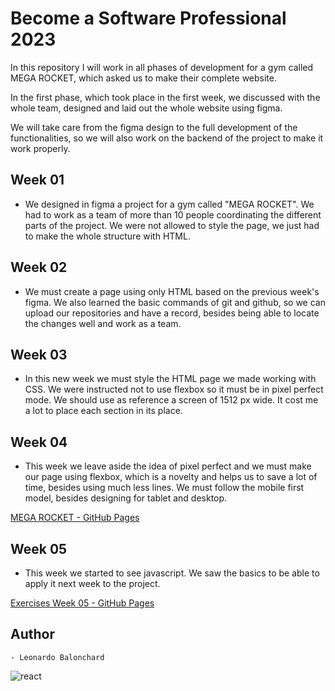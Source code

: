 # Become a Software Professional 2023

In this repository I will work in all phases of development for a gym called MEGA ROCKET, which asked us to make their complete website.

In the first phase, which took place in the first week, we discussed with the whole team, designed and laid out the whole website using figma.

We will take care from the figma design to the full development of the functionalities, so we will also work on the backend of the project to make it work properly.

## Week 01

- We designed in figma a project for a gym called "MEGA ROCKET".
We had to work as a team of more than 10 people coordinating the different parts of the project. We were not allowed to style the page, we just had to make the whole structure with HTML.

## Week 02

- We must create a page using only HTML based on the previous week's figma. We also learned the basic commands of git and github, so we can upload our repositories and have a record, besides being able to locate the changes well and work as a team.

## Week 03

- In this new week we must style the HTML page we made working with CSS. We were instructed not to use flexbox so it must be in pixel perfect mode. We should use as reference a screen of 1512 px wide. It cost me a lot to place each section in its place.

## Week 04

- This week we leave aside the idea of pixel perfect and we must make our page using flexbox, which is a novelty and helps us to save a lot of time, besides using much less lines. We must follow the mobile first model, besides designing for tablet and desktop.

[MEGA ROCKET - GitHub Pages](https://leo-balonchard.github.io/BaSP-M2023/Week-04/index.html)

## Week 05

- This week we started to see javascript. We saw the basics to be able to apply it next week to the project.

[Exercises Week 05 - GitHub Pages](https://leo-balonchard.github.io/BaSP-M2023/Week-05/index.html)

## Author
```
- Leonardo Balonchard
```

<img src="https://rr-web-images-bucket.s3.amazonaws.com/images-meta-tags/card-black.png" alt="react"/>
